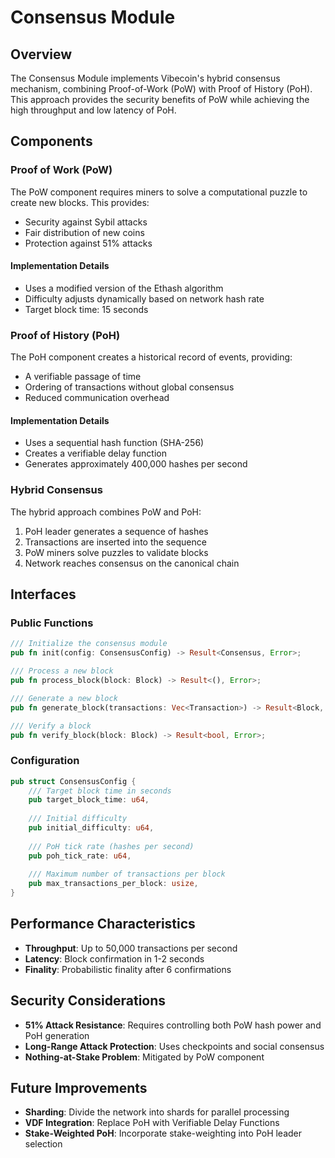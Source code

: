 # Consensus Module

## Overview

The Consensus Module implements Vibecoin's hybrid consensus mechanism, combining Proof-of-Work (PoW) with Proof of History (PoH). This approach provides the security benefits of PoW while achieving the high throughput and low latency of PoH.

## Components

### Proof of Work (PoW)

The PoW component requires miners to solve a computational puzzle to create new blocks. This provides:

- Security against Sybil attacks
- Fair distribution of new coins
- Protection against 51% attacks

#### Implementation Details

- Uses a modified version of the Ethash algorithm
- Difficulty adjusts dynamically based on network hash rate
- Target block time: 15 seconds

### Proof of History (PoH)

The PoH component creates a historical record of events, providing:

- A verifiable passage of time
- Ordering of transactions without global consensus
- Reduced communication overhead

#### Implementation Details

- Uses a sequential hash function (SHA-256)
- Creates a verifiable delay function
- Generates approximately 400,000 hashes per second

### Hybrid Consensus

The hybrid approach combines PoW and PoH:

1. PoH leader generates a sequence of hashes
2. Transactions are inserted into the sequence
3. PoW miners solve puzzles to validate blocks
4. Network reaches consensus on the canonical chain

## Interfaces

### Public Functions

```rust
/// Initialize the consensus module
pub fn init(config: ConsensusConfig) -> Result<Consensus, Error>;

/// Process a new block
pub fn process_block(block: Block) -> Result<(), Error>;

/// Generate a new block
pub fn generate_block(transactions: Vec<Transaction>) -> Result<Block, Error>;

/// Verify a block
pub fn verify_block(block: Block) -> Result<bool, Error>;
```

### Configuration

```rust
pub struct ConsensusConfig {
    /// Target block time in seconds
    pub target_block_time: u64,
    
    /// Initial difficulty
    pub initial_difficulty: u64,
    
    /// PoH tick rate (hashes per second)
    pub poh_tick_rate: u64,
    
    /// Maximum number of transactions per block
    pub max_transactions_per_block: usize,
}
```

## Performance Characteristics

- **Throughput**: Up to 50,000 transactions per second
- **Latency**: Block confirmation in 1-2 seconds
- **Finality**: Probabilistic finality after 6 confirmations

## Security Considerations

- **51% Attack Resistance**: Requires controlling both PoW hash power and PoH generation
- **Long-Range Attack Protection**: Uses checkpoints and social consensus
- **Nothing-at-Stake Problem**: Mitigated by PoW component

## Future Improvements

- **Sharding**: Divide the network into shards for parallel processing
- **VDF Integration**: Replace PoH with Verifiable Delay Functions
- **Stake-Weighted PoH**: Incorporate stake-weighting into PoH leader selection

